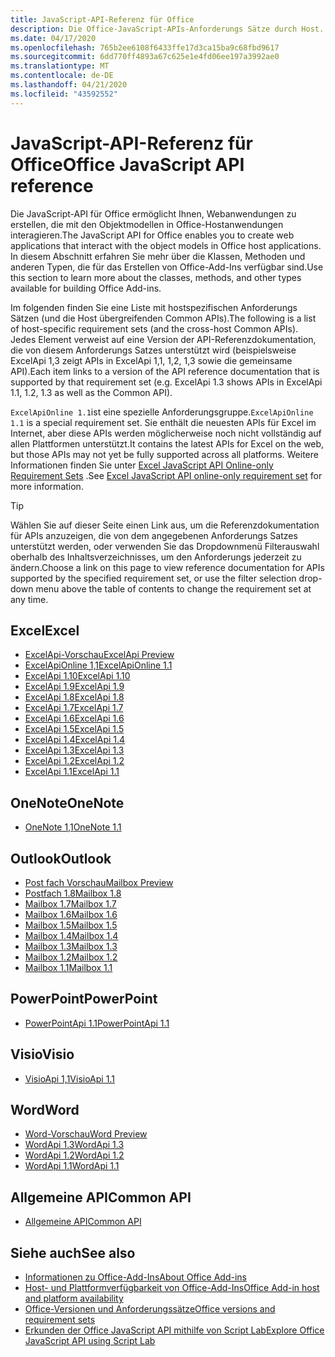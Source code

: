 ```yaml
---
title: JavaScript-API-Referenz für Office
description: Die Office-JavaScript-APIs-Anforderungs Sätze durch Host.
ms.date: 04/17/2020
ms.openlocfilehash: 765b2ee6108f6433ffe17d3ca15ba9c68fbd9617
ms.sourcegitcommit: 6dd770ff4893a67c625e1e4fd06ee197a3992ae0
ms.translationtype: MT
ms.contentlocale: de-DE
ms.lasthandoff: 04/21/2020
ms.locfileid: "43592552"
---
```

# <a name="office-javascript-api-reference"></a><span data-ttu-id="897bf-103">JavaScript-API-Referenz für Office</span><span class="sxs-lookup"><span data-stu-id="897bf-103">Office JavaScript API reference</span></span>

<span data-ttu-id="897bf-104">Die JavaScript-API für Office ermöglicht Ihnen, Webanwendungen zu erstellen, die mit den Objektmodellen in Office-Hostanwendungen interagieren.</span><span class="sxs-lookup"><span data-stu-id="897bf-104">The JavaScript API for Office enables you to create web applications that interact with the object models in Office host applications.</span></span> <span data-ttu-id="897bf-105">In diesem Abschnitt erfahren Sie mehr über die Klassen, Methoden und anderen Typen, die für das Erstellen von Office-Add-Ins verfügbar sind.</span><span class="sxs-lookup"><span data-stu-id="897bf-105">Use this section to learn more about the classes, methods, and other types available for building Office Add-ins.</span></span>

<span data-ttu-id="897bf-106">Im folgenden finden Sie eine Liste mit hostspezifischen Anforderungs Sätzen (und die Host übergreifenden Common APIs).</span><span class="sxs-lookup"><span data-stu-id="897bf-106">The following is a list of host-specific requirement sets (and the cross-host Common APIs).</span></span> <span data-ttu-id="897bf-107">Jedes Element verweist auf eine Version der API-Referenzdokumentation, die von diesem Anforderungs Satzes unterstützt wird (beispielsweise ExcelApi 1,3 zeigt APIs in ExcelApi 1,1, 1,2, 1,3 sowie die gemeinsame API).</span><span class="sxs-lookup"><span data-stu-id="897bf-107">Each item links to a version of the API reference documentation that is supported by that requirement set (e.g. ExcelApi 1.3 shows APIs in ExcelApi 1.1, 1.2, 1.3 as well as the Common API).</span></span>

<span data-ttu-id="897bf-108">`ExcelApiOnline 1.1`ist eine spezielle Anforderungsgruppe.</span><span class="sxs-lookup"><span data-stu-id="897bf-108">`ExcelApiOnline 1.1` is a special requirement set.</span></span> <span data-ttu-id="897bf-109">Sie enthält die neuesten APIs für Excel im Internet, aber diese APIs werden möglicherweise noch nicht vollständig auf allen Plattformen unterstützt.</span><span class="sxs-lookup"><span data-stu-id="897bf-109">It contains the latest APIs for Excel on the web, but those APIs may not yet be fully supported across all platforms.</span></span> <span data-ttu-id="897bf-110">Weitere Informationen finden Sie unter [Excel JavaScript API Online-only Requirement Sets](/office/dev/add-ins/reference/requirement-sets/excel-api-online-requirement-set) .</span><span class="sxs-lookup"><span data-stu-id="897bf-110">See [Excel JavaScript API online-only requirement set](/office/dev/add-ins/reference/requirement-sets/excel-api-online-requirement-set) for more information.</span></span>

> [!TIP]
> <span data-ttu-id="897bf-111">Wählen Sie auf dieser Seite einen Link aus, um die Referenzdokumentation für APIs anzuzeigen, die von dem angegebenen Anforderungs Satzes unterstützt werden, oder verwenden Sie das Dropdownmenü Filterauswahl oberhalb des Inhaltsverzeichnisses, um den Anforderungs jederzeit zu ändern.</span><span class="sxs-lookup"><span data-stu-id="897bf-111">Choose a link on this page to view reference documentation for APIs supported by the specified requirement set, or use the filter selection drop-down menu above the table of contents to change the requirement set at any time.</span></span>

## <a name="excel"></a><span data-ttu-id="897bf-112">Excel</span><span class="sxs-lookup"><span data-stu-id="897bf-112">Excel</span></span>

- [<span data-ttu-id="897bf-113">ExcelApi-Vorschau</span><span class="sxs-lookup"><span data-stu-id="897bf-113">ExcelApi Preview</span></span>](/javascript/api/excel?view=excel-js-preview)
- [<span data-ttu-id="897bf-114">ExcelApiOnline 1,1</span><span class="sxs-lookup"><span data-stu-id="897bf-114">ExcelApiOnline 1.1</span></span>](/javascript/api/excel?view=excel-js-online)
- [<span data-ttu-id="897bf-115">ExcelApi 1.10</span><span class="sxs-lookup"><span data-stu-id="897bf-115">ExcelApi 1.10</span></span>](/javascript/api/excel?view=excel-js-1.10)
- [<span data-ttu-id="897bf-116">ExcelApi 1.9</span><span class="sxs-lookup"><span data-stu-id="897bf-116">ExcelApi 1.9</span></span>](/javascript/api/excel?view=excel-js-1.9)
- [<span data-ttu-id="897bf-117">ExcelApi 1.8</span><span class="sxs-lookup"><span data-stu-id="897bf-117">ExcelApi 1.8</span></span>](/javascript/api/excel?view=excel-js-1.8)
- [<span data-ttu-id="897bf-118">ExcelApi 1.7</span><span class="sxs-lookup"><span data-stu-id="897bf-118">ExcelApi 1.7</span></span>](/javascript/api/excel?view=excel-js-1.7)
- [<span data-ttu-id="897bf-119">ExcelApi 1.6</span><span class="sxs-lookup"><span data-stu-id="897bf-119">ExcelApi 1.6</span></span>](/javascript/api/excel?view=excel-js-1.6)
- [<span data-ttu-id="897bf-120">ExcelApi 1.5</span><span class="sxs-lookup"><span data-stu-id="897bf-120">ExcelApi 1.5</span></span>](/javascript/api/excel?view=excel-js-1.5)
- [<span data-ttu-id="897bf-121">ExcelApi 1.4</span><span class="sxs-lookup"><span data-stu-id="897bf-121">ExcelApi 1.4</span></span>](/javascript/api/excel?view=excel-js-1.4)
- [<span data-ttu-id="897bf-122">ExcelApi 1.3</span><span class="sxs-lookup"><span data-stu-id="897bf-122">ExcelApi 1.3</span></span>](/javascript/api/excel?view=excel-js-1.3)
- [<span data-ttu-id="897bf-123">ExcelApi 1.2</span><span class="sxs-lookup"><span data-stu-id="897bf-123">ExcelApi 1.2</span></span>](/javascript/api/excel?view=excel-js-1.2)
- [<span data-ttu-id="897bf-124">ExcelApi 1.1</span><span class="sxs-lookup"><span data-stu-id="897bf-124">ExcelApi 1.1</span></span>](/javascript/api/excel?view=excel-js-1.1)

## <a name="onenote"></a><span data-ttu-id="897bf-125">OneNote</span><span class="sxs-lookup"><span data-stu-id="897bf-125">OneNote</span></span>

- [<span data-ttu-id="897bf-126">OneNote 1,1</span><span class="sxs-lookup"><span data-stu-id="897bf-126">OneNote 1.1</span></span>](/javascript/api/onenote?view=onenote-js-1.1)

## <a name="outlook"></a><span data-ttu-id="897bf-127">Outlook</span><span class="sxs-lookup"><span data-stu-id="897bf-127">Outlook</span></span>

- [<span data-ttu-id="897bf-128">Post fach Vorschau</span><span class="sxs-lookup"><span data-stu-id="897bf-128">Mailbox Preview</span></span>](/javascript/api/outlook?view=outlook-js-preview)
- [<span data-ttu-id="897bf-129">Postfach 1.8</span><span class="sxs-lookup"><span data-stu-id="897bf-129">Mailbox 1.8</span></span>](/javascript/api/outlook?view=outlook-js-1.8)
- [<span data-ttu-id="897bf-130">Mailbox 1.7</span><span class="sxs-lookup"><span data-stu-id="897bf-130">Mailbox 1.7</span></span>](/javascript/api/outlook?view=outlook-js-1.7)
- [<span data-ttu-id="897bf-131">Mailbox 1.6</span><span class="sxs-lookup"><span data-stu-id="897bf-131">Mailbox 1.6</span></span>](/javascript/api/outlook?view=outlook-js-1.6)
- [<span data-ttu-id="897bf-132">Mailbox 1.5</span><span class="sxs-lookup"><span data-stu-id="897bf-132">Mailbox 1.5</span></span>](/javascript/api/outlook?view=outlook-js-1.5)
- [<span data-ttu-id="897bf-133">Mailbox 1.4</span><span class="sxs-lookup"><span data-stu-id="897bf-133">Mailbox 1.4</span></span>](/javascript/api/outlook?view=outlook-js-1.4)
- [<span data-ttu-id="897bf-134">Mailbox 1.3</span><span class="sxs-lookup"><span data-stu-id="897bf-134">Mailbox 1.3</span></span>](/javascript/api/outlook?view=outlook-js-1.3)
- [<span data-ttu-id="897bf-135">Mailbox 1.2</span><span class="sxs-lookup"><span data-stu-id="897bf-135">Mailbox 1.2</span></span>](/javascript/api/outlook?view=outlook-js-1.2)
- [<span data-ttu-id="897bf-136">Mailbox 1.1</span><span class="sxs-lookup"><span data-stu-id="897bf-136">Mailbox 1.1</span></span>](/javascript/api/outlook?view=outlook-js-1.1)

## <a name="powerpoint"></a><span data-ttu-id="897bf-137">PowerPoint</span><span class="sxs-lookup"><span data-stu-id="897bf-137">PowerPoint</span></span>

- [<span data-ttu-id="897bf-138">PowerPointApi 1.1</span><span class="sxs-lookup"><span data-stu-id="897bf-138">PowerPointApi 1.1</span></span>](/javascript/api/powerpoint?view=powerpoint-js-1.1)

## <a name="visio"></a><span data-ttu-id="897bf-139">Visio</span><span class="sxs-lookup"><span data-stu-id="897bf-139">Visio</span></span>

- [<span data-ttu-id="897bf-140">VisioApi 1,1</span><span class="sxs-lookup"><span data-stu-id="897bf-140">VisioApi 1.1</span></span>](/javascript/api/visio?view=visio-js-1.1)

## <a name="word"></a><span data-ttu-id="897bf-141">Word</span><span class="sxs-lookup"><span data-stu-id="897bf-141">Word</span></span>

- [<span data-ttu-id="897bf-142">Word-Vorschau</span><span class="sxs-lookup"><span data-stu-id="897bf-142">Word Preview</span></span>](/javascript/api/word?view=word-js-preview)
- [<span data-ttu-id="897bf-143">WordApi 1.3</span><span class="sxs-lookup"><span data-stu-id="897bf-143">WordApi 1.3</span></span>](/javascript/api/word?view=word-js-1.3)
- [<span data-ttu-id="897bf-144">WordApi 1.2</span><span class="sxs-lookup"><span data-stu-id="897bf-144">WordApi 1.2</span></span>](/javascript/api/word?view=word-js-1.2)
- [<span data-ttu-id="897bf-145">WordApi 1.1</span><span class="sxs-lookup"><span data-stu-id="897bf-145">WordApi 1.1</span></span>](/javascript/api/word?view=word-js-1.1)

## <a name="common-api"></a><span data-ttu-id="897bf-146">Allgemeine API</span><span class="sxs-lookup"><span data-stu-id="897bf-146">Common API</span></span>

- [<span data-ttu-id="897bf-147">Allgemeine API</span><span class="sxs-lookup"><span data-stu-id="897bf-147">Common API</span></span>](/javascript/api/office?view=common-js)

## <a name="see-also"></a><span data-ttu-id="897bf-148">Siehe auch</span><span class="sxs-lookup"><span data-stu-id="897bf-148">See also</span></span>

- [<span data-ttu-id="897bf-149">Informationen zu Office-Add-Ins</span><span class="sxs-lookup"><span data-stu-id="897bf-149">About Office Add-ins</span></span>](/office/dev/add-ins/overview)
- [<span data-ttu-id="897bf-150">Host- und Plattformverfügbarkeit von Office-Add-Ins</span><span class="sxs-lookup"><span data-stu-id="897bf-150">Office Add-in host and platform availability</span></span>](/office/dev/add-ins/overview/office-add-in-availability)
- [<span data-ttu-id="897bf-151">Office-Versionen und Anforderungssätze</span><span class="sxs-lookup"><span data-stu-id="897bf-151">Office versions and requirement sets</span></span>](/office/dev/add-ins/develop/office-versions-and-requirement-sets)
- [<span data-ttu-id="897bf-152">Erkunden der Office JavaScript API mithilfe von Script Lab</span><span class="sxs-lookup"><span data-stu-id="897bf-152">Explore Office JavaScript API using Script Lab</span></span>](/office/dev/add-ins/overview/explore-with-script-lab)
